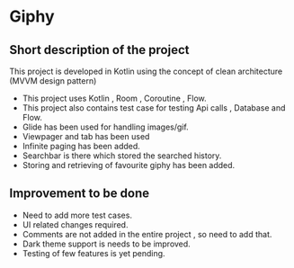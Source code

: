 # Giphy

## Short description of the project
This project is developed in Kotlin using the concept of clean architecture (MVVM design pattern)
- This project uses Kotlin , Room , Coroutine , Flow.
- This project also contains test case for testing Api calls , Database and Flow.
- Glide has been used for handling images/gif.
- Viewpager and tab has been used
- Infinite paging has been added.
- Searchbar is there which stored the searched history.
- Storing and retrieving of favourite giphy has been added.

## Improvement to be done
- Need to add more test cases.
- UI related changes required.
- Comments are not added in the entire project , so need to add that.
- Dark theme support is needs to be improved.
- Testing of few features is yet pending.
